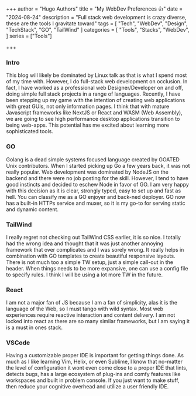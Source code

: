 +++
author = "Hugo Authors"
title = "My WebDev Preferences 👍"
date = "2024-08-24"
description = "Full stack web development is crazy diverse, these are the tools I gravitate toward"
tags = [
  "Tech", "WebDev", "Design", "TechStack", "GO", "TailWind"
]
categories = [
    "Tools", "Stacks", "WebDev",
]
series = ["Tools"]

+++

### Intro

This blog will likely be dominated by Linux talk as that is what I spend most of my time with. However, I do full-stack web development on occlusion.
In fact, I have worked as a professional web Designer/Developer on and off, doing simple full stack projects in a range of languages. Recently, I have been stepping up my game with the intention of creating web applications with great GUIs, not only information pages. I think that with mature Javascript frameworks like NextJS or React and WASM (Web Assembly), we are going to see high performance desktop applications transition to being web-apps. This potential has me excited about learning more sophisticated tools.

### GO

Golang is a dead simple systems focused language created by GOATED Unix contributors. When I started picking up Go a few years back, it was not really popular. Web development was dominated by NodeJS on the backend and there were no job posting for the skill. However, I tend to have good instincts and decided to eschew Node in favor of GO. I am very happy with this decision as it is clear, strongly typed, easy to set up and fast as hell.
You can classify me as a GO enjoyer and back-ned deployer. GO now has a built-in HTTPs service and muxer, so it is my go-to for serving static and dynamic content.

### TailWind

I really regret not checking out TailWind CSS earlier, it is so nice. I totally had the wrong idea and thought that it was just another annoying framework that over complicates and I was sorely wrong. It really helps in combination with GO templates to create beautiful responsive layouts. There is not much too a simple TW setup, just a simple call-out in the header. When things needs to be more expansive, one can use a config file to specify rules.
I think I will be using a lot more TW in the future.

### React

I am not a major fan of JS because I am a fan of simplicity, alas it is the language of the Web, so I must tango with wild syntax. Most web experiences  require reactive interaction and content delivery. I am not locked into react as there are so many similar frameworks, but I am saying it is a must in ones stack.

### VSCode

Having a customizable proper IDE is important for getting things done. As much as I like learning Vim, Helix, or even Sublime, I know that no-matter the level of configuration it wont even come close to a proper IDE that lints, detects bugs, has a large ecosystem of plug-ins and comfy features like workspaces and built in problem console. If you just want to make stuff, then reduce your cognitive overhead and utilize a user friendly IDE.
